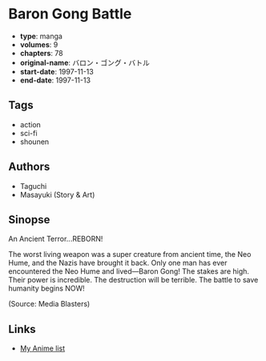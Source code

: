 # Baron Gong Battle

-   **type**: manga
-   **volumes**: 9
-   **chapters**: 78
-   **original-name**: バロン・ゴング・バトル
-   **start-date**: 1997-11-13
-   **end-date**: 1997-11-13

## Tags

-   action
-   sci-fi
-   shounen

## Authors

-   Taguchi
-   Masayuki (Story & Art)

## Sinopse

An Ancient Terror...REBORN!

The worst living weapon was a super creature from ancient time, the Neo Hume, and the Nazis have brought it back. Only one man has ever encountered the Neo Hume and lived—Baron Gong! The stakes are high. Their power is incredible. The destruction will be terrible. The battle to save humanity begins NOW!

(Source: Media Blasters)

## Links

-   [My Anime list](https://myanimelist.net/manga/6760/Baron_Gong_Battle)
